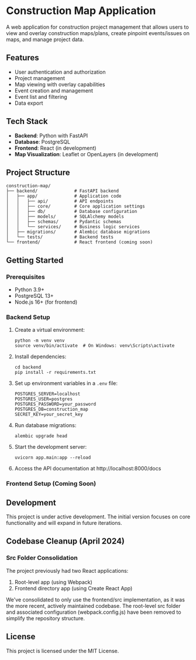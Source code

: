# Construction Map Application

A web application for construction project management that allows users to view and overlay construction maps/plans, create pinpoint events/issues on maps, and manage project data.

## Features

- User authentication and authorization
- Project management
- Map viewing with overlay capabilities
- Event creation and management
- Event list and filtering
- Data export

## Tech Stack

- **Backend**: Python with FastAPI
- **Database**: PostgreSQL
- **Frontend**: React (in development)
- **Map Visualization**: Leaflet or OpenLayers (in development)

## Project Structure

```
construction-map/
├── backend/              # FastAPI backend
│   ├── app/              # Application code
│   │   ├── api/          # API endpoints
│   │   ├── core/         # Core application settings
│   │   ├── db/           # Database configuration
│   │   ├── models/       # SQLAlchemy models
│   │   ├── schemas/      # Pydantic schemas
│   │   └── services/     # Business logic services
│   ├── migrations/       # Alembic database migrations
│   └── tests/            # Backend tests
└── frontend/             # React frontend (coming soon)
```

## Getting Started

### Prerequisites

- Python 3.9+
- PostgreSQL 13+
- Node.js 16+ (for frontend)

### Backend Setup

1. Create a virtual environment:
   ```
   python -m venv venv
   source venv/bin/activate  # On Windows: venv\Scripts\activate
   ```

2. Install dependencies:
   ```
   cd backend
   pip install -r requirements.txt
   ```

3. Set up environment variables in a `.env` file:
   ```
   POSTGRES_SERVER=localhost
   POSTGRES_USER=postgres
   POSTGRES_PASSWORD=your_password
   POSTGRES_DB=construction_map
   SECRET_KEY=your_secret_key
   ```

4. Run database migrations:
   ```
   alembic upgrade head
   ```

5. Start the development server:
   ```
   uvicorn app.main:app --reload
   ```

6. Access the API documentation at http://localhost:8000/docs

### Frontend Setup (Coming Soon)

## Development

This project is under active development. The initial version focuses on core functionality and will expand in future iterations.

## Codebase Cleanup (April 2024)

### Src Folder Consolidation
The project previously had two React applications:
1. Root-level app (using Webpack)
2. Frontend directory app (using Create React App)

We've consolidated to only use the frontend/src implementation, as it was the more recent, actively maintained codebase. The root-level src folder and associated configuration (webpack.config.js) have been removed to simplify the repository structure.

## License

This project is licensed under the MIT License. 